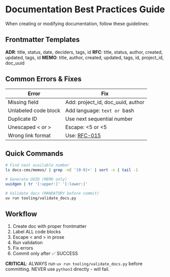 # Documentation Best Practices Guide

When creating or modifying documentation, follow these guidelines:

## Frontmatter Templates

**ADR**: title, status, date, deciders, tags, id
**RFC**: title, status, author, created, updated, tags, id
**MEMO**: title, author, created, updated, tags, id, project_id, doc_uuid

## Common Errors & Fixes

| Error | Fix |
|-------|-----|
| Missing field | Add: project_id, doc_uuid, author |
| Unlabeled code block | Add language: ```text or ```bash |
| Duplicate ID | Use next sequential number |
| Unescaped < or > | Escape: \<5 or &lt;5 |
| Wrong link format | Use: [RFC-015](/rfc/rfc-015) |

## Quick Commands

```bash
# Find next available number
ls docs-cms/memos/ | grep -oE '[0-9]+' | sort -n | tail -1

# Generate UUID (MEMO only)
uuidgen | tr '[:upper:]' '[:lower:]'

# Validate docs (MANDATORY before commit)
uv run tooling/validate_docs.py
```

## Workflow

1. Create doc with proper frontmatter
2. Label ALL code blocks
3. Escape < and > in prose
4. Run validation
5. Fix errors
6. Commit only after ✅ SUCCESS

**CRITICAL**: ALWAYS run `uv run tooling/validate_docs.py` before committing. NEVER use `python3` directly - will fail.
